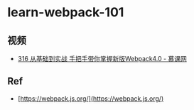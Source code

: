 # learn-webpack-101

## 视频

* [316 从基础到实战 手把手带你掌握新版Webpack4.0 - 慕课网](./imooc-316/)

## Ref

* [https://webpack.js.org/](https://webpack.js.org/)